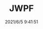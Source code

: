 ﻿---
layout: post 
title: JWPF
tags: JWPF
categories: housing-terminal
overview: 
part_number: 0538-1
thumb_img: 
small_img: static/202106/538-20210605.jpg
date: 2021/6/5 9:41:51
---



